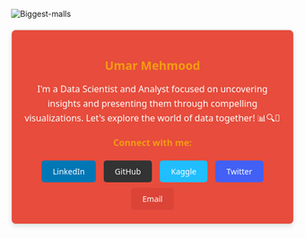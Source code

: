 
![Biggest-malls](https://github.com/user-attachments/assets/2d238421-3b42-4391-9cde-fedba47326fb)

<div style="background-color: #E74C3C; border: 1px solid #ddd; border-radius: 8px; box-shadow: 0 4px 8px rgba(0, 0, 0, 0.1); max-width: 600px; margin: 20px auto; padding: 20px; text-align: center; font-family: 'Segoe UI', Tahoma, Geneva, Verdana, sans-serif;">
    
<h2 style="color: #f39c12; font-weight: bold; margin-bottom: 10px;">Umar Mehmood</h2>
    <p style="font-size: 16px; line-height: 1.6; color: white; margin-bottom: 20px;">
        I'm a Data Scientist and Analyst focused on uncovering insights and presenting them through compelling visualizations. Let's explore the world of data together! 📊🔍🌟
    </p>
    <p style="color: #f39c12; font-size: 16px; font-weight: bold;">Connect with me:</p>
    <a href="https://www.linkedin.com/in/umar-mehmood-147224294/" target="_blank" style="display: inline-block; background-color: #0077B5; color: #fff; text-decoration: none; padding: 10px 20px; border-radius: 5px; margin: 5px;">LinkedIn</a>
    <a href="https://github.com/Umar885" target="_blank" style="display: inline-block; background-color: #333; color: #fff; text-decoration: none; padding: 10px 20px; border-radius: 5px; margin: 5px;">GitHub</a>
    <a href="https://www.kaggle.com/umarmehmood" target="_blank" style="display: inline-block; background-color: #20BEFF; color: #fff; text-decoration: none; padding: 10px 20px; border-radius: 5px; margin: 5px;">Kaggle</a>
    <a href="mailto:umarmehmood885@gmail.com" style="display: inline-block; background-color: #4260f5; color: #fff; text-decoration: none; padding: 10px 20px; border-radius: 5px; margin: 5px;">Twitter</a>
    <a href="mailto:umarmehmood885@gmail.com" style="display: inline-block; background-color: #DB4437; color: #fff; text-decoration: none; padding: 10px 20px; border-radius: 5px; margin: 5px;">Email</a>
</div>
